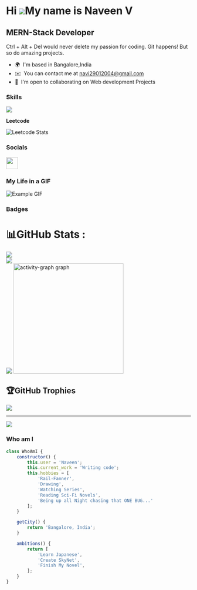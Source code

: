 Hi ![](https://user-images.githubusercontent.com/18350557/176309783-0785949b-9127-417c-8b55-ab5a4333674e.gif)My name is Naveen V
================================================================================================================================

MERN-Stack Developer
--------------------

Ctrl + Alt + Del would never delete my passion for coding. Git happens! But so do amazing projects.

* 🌍  I'm based in Bangalore,India
* ✉️  You can contact me at [navi29012004@gmail.com](mailto:navi29012004@gmail.com)
* 🤝  I'm open to collaborating on Web development Projects



### Skills


<p align="left">
  <a href="https://skillicons.dev">
    <img src="https://skillicons.dev/icons?i=git,arduino,bootstrap,bash,babel,c,css,express,firebase,git,github,heroku,html,java,js,jquery,linux,matlab,mongodb,mysql,nodejs,npm,postman,python,react,redhat,replit,vue" />
  </a>
</p>

<b>Leetcode</b>


![Leetcode Stats](https://leetcard.jacoblin.cool/naveen_2924)


### Socials

<p align="left"> <a href="https://www.linkedin.com/in/naveen-v-a03390287/" target="_blank" rel="noreferrer"> <picture> <source media="(prefers-color-scheme: dark)" srcset="https://raw.githubusercontent.com/danielcranney/readme-generator/main/public/icons/socials/linkedin-dark.svg" /> <source media="(prefers-color-scheme: light)" srcset="https://raw.githubusercontent.com/danielcranney/readme-generator/main/public/icons/socials/linkedin.svg" /> <img src="https://raw.githubusercontent.com/danielcranney/readme-generator/main/public/icons/socials/linkedin.svg" width="32" height="32" /> </picture> </a></p>

### My Life in a GIF

![Example GIF](https://user-images.githubusercontent.com/74038190/225813708-98b745f2-7d22-48cf-9150-083f1b00d6c9.gif)

### Badges

# 📊GitHub Stats :
![](https://github-readme-stats.vercel.app/api?username=nav2924&theme=radical&hide_border=false&include_all_commits=false&count_private=false)<br/>
![](https://github-readme-streak-stats.herokuapp.com/?user=nav2924&theme=radical&hide_border=false)<br/>
![](https://github-readme-stats.vercel.app/api/top-langs/?username=nav2924&theme=radical&hide_border=false&include_all_commits=false&count_private=false&layout=compact)
<img src="https://github-readme-activity-graph.vercel.app/graph?username=nav2924&radius=16&theme=radical&area=true&order=5" height="300" alt="activity-graph graph"  />


## 🏆GitHub Trophies
![](https://github-trophies.vercel.app/?username=nav2924&theme=radical&no-frame=false&no-bg=false&margin-w=4)

---
[![](https://visitcount.itsvg.in/api?id=nav2924&icon=0&color=0)](https://visitcount.itsvg.in)


### Who am I


```javascript
class WhoAmI {
    constructor() {
        this.user = 'Naveen';
        this.current_work = 'Writing code';
        this.hobbies = [
            'Rail-Fanner',
            'Drawing',
            'Watching Series',
            'Reading Sci-Fi Novels',
            'Being up all Night chasing that ONE BUG...'
        ];
    }

    getCity() {
        return 'Bangalore, India';
    }

    ambitions() {
        return [
            'Learn Japanese',
            'Create SkyNet',
            'Finish My Novel',
        ];
    }
}




